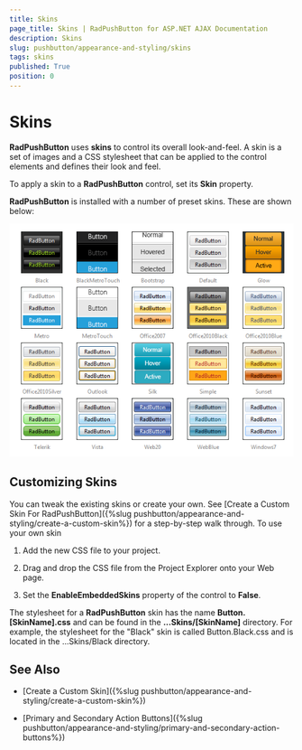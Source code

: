 ```yaml
---
title: Skins
page_title: Skins | RadPushButton for ASP.NET AJAX Documentation
description: Skins
slug: pushbutton/appearance-and-styling/skins
tags: skins
published: True
position: 0
---
```


# Skins

**RadPushButton** uses **skins** to control its overall look-and-feel. A skin is a set of images and a CSS stylesheet that can be applied to the control elements and defines their look and feel.

To apply a skin to a **RadPushButton** control, set its **Skin** property.

**RadPushButton** is installed with a number of preset skins. These are shown below:

![RadPushButton-skins](images/RadPushButton-skins.png)

## Customizing Skins

You can tweak the existing skins or create your own. See [Create a Custom Skin For RadPushButton]({%slug pushbutton/appearance-and-styling/create-a-custom-skin%}) for a step-by-step walk through. To use your own skin

1. Add the new CSS file to your project.

1. Drag and drop the CSS file from the Project Explorer onto your Web page.

1. Set the **EnableEmbeddedSkins** property of the control to **False**.

The stylesheet for a **RadPushButton** skin has the name **Button.[SkinName].css** and can be found in the **...Skins/[SkinName]** directory. For example, the stylesheet for the "Black" skin is called Button.Black.css and is located in the ...Skins/Black directory.

## See Also

 * [Create a Custom Skin]({%slug pushbutton/appearance-and-styling/create-a-custom-skin%})

 * [Primary and Secondary Action Buttons]({%slug pushbutton/appearance-and-styling/primary-and-secondary-action-buttons%})
